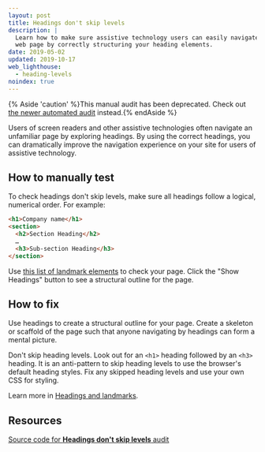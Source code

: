 ```yaml
---
layout: post
title: Headings don't skip levels
description: |
  Learn how to make sure assistive technology users can easily navigate your
  web page by correctly structuring your heading elements.
date: 2019-05-02
updated: 2019-10-17
web_lighthouse:
  - heading-levels
noindex: true
---
```


{% Aside 'caution' %}This manual audit has been deprecated. Check out [the newer automated audit](/heading-order) instead.{% endAside %}

Users of screen readers and other assistive technologies
often navigate an unfamiliar page by exploring headings.
By using the correct headings,
you can dramatically improve the navigation experience on your site
for users of assistive technology.

## How to manually test

To check headings don't skip levels,
make sure all headings follow a logical, numerical order.
For example:

```html
<h1>Company name</h1>
<section>
  <h2>Section Heading</h2>
  …
  <h3>Sub-section Heading</h3>
</section>
```

Use [this list of landmark elements](https://www.w3.org/TR/2017/NOTE-wai-aria-practices-1.1-20171214/examples/landmarks/HTML5.html) to check your page.
Click the "Show Headings" button to see a structural outline for the page.

<!--
***Todo*** Talk to Rob about "Headings don't skip" mention in his web.dev guide.
It seems to imply in the guide that this audit will fail.
But it's a manual audit, I think, so no failure will occur.
Good to confirm this though!
-->
## How to fix

Use headings to create a structural outline for your page.
Create a skeleton or scaffold of the page
such that anyone navigating by headings can form a mental picture.

Don't skip heading levels.
Look out for an `<h1>` heading followed by an `<h3>` heading.
It is an anti-pattern to skip heading levels to use the browser's default heading styles.
Fix any skipped heading levels and use your own CSS for styling.

Learn more in [Headings and landmarks](/headings-and-landmarks).

## Resources

[Source code for **Headings don't skip levels** audit](https://github.com/GoogleChrome/lighthouse/blob/ecd10efc8230f6f772e672cd4b05e8fbc8a3112d/lighthouse-core/audits/accessibility/manual/heading-levels.js)
